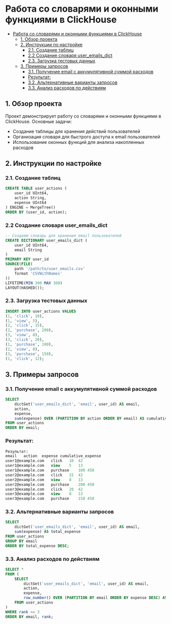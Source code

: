 # Работа со словарями и оконными функциями в ClickHouse

- [Работа со словарями и оконными функциями в ClickHouse](#работа-со-словарями-и-оконными-функциями-в-clickhouse)
  - [1. Обзор проекта](#1-обзор-проекта)
  - [2. Инструкции по настройке](#2-инструкции-по-настройке)
    - [2.1. Создание таблиц](#21-создание-таблиц)
    - [2.2 Создание словаря user_emails_dict](#22-создание-словаря-user_emails_dict)
    - [2.3. Загрузка тестовых данных](#23-загрузка-тестовых-данных)
  - [3. Примеры запросов](#3-примеры-запросов)
    - [3.1. Получение email с аккумулятивной суммой расходов](#31-получение-email-с-аккумулятивной-суммой-расходов)
    - [Результат:](#результат)
    - [3.2. Альтернативные варианты запросов](#32-альтернативные-варианты-запросов)
    - [3.3. Анализ расходов по действиям](#33-анализ-расходов-по-действиям)

## 1. Обзор проекта

Проект демонстрирует работу со словарями и оконными функциями в ClickHouse. Основные задачи:

- Создание таблицы для хранения действий пользователей
- Организация словаря для быстрого доступа к email пользователей
- Использование оконных функций для анализа накопленных расходов

## 2. Инструкции по настройке

### 2.1. Создание таблиц

```sql
CREATE TABLE user_actions (
    user_id UInt64,
    action String,
    expense UInt64
) ENGINE = MergeTree()
ORDER BY (user_id, action);
```

### 2.2 Создание словаря user_emails_dict

```sql
-- Создаем словарь для хранения email пользователей
CREATE DICTIONARY user_emails_dict (
    user_id UInt64,
    email String
)
PRIMARY KEY user_id
SOURCE(FILE(
    path '/path/to/user_emails.csv'
    format 'CSVWithNames'
))
LIFETIME(MIN 300 MAX 360)
LAYOUT(HASHED());
```

### 2.3. Загрузка тестовых данных

```sql
INSERT INTO user_actions VALUES
(1, 'click', 10),
(1, 'view', 5),
(2, 'click', 15),
(2, 'purchase', 200),
(3, 'view', 8),
(3, 'click', 20),
(1, 'purchase', 100),
(2, 'view', 8),
(3, 'purchase', 150),
(1, 'click', 12);
```

## 3. Примеры запросов

### 3.1. Получение email с аккумулятивной суммой расходов

```sql
SELECT
    dictGet('user_emails_dict', 'email', user_id) AS email,
    action,
    expense,
    sum(expense) OVER (PARTITION BY action ORDER BY email) AS cumulative_expense
FROM user_actions
ORDER BY email;
```

### Результат:

```sql
Результат:
email	action	expense	cumulative_expense
user1@example.com	click	10	42
user1@example.com	view	5	13
user1@example.com	purchase	100	450
user2@example.com	click	15	42
user2@example.com	view	8	13
user2@example.com	purchase	200	450
user3@example.com	click	20	42
user3@example.com	view	8	13
user3@example.com	purchase	150	450
```

### 3.2. Альтернативные варианты запросов

```sql
SELECT
    dictGet('user_emails_dict', 'email', user_id) AS email,
    sum(expense) AS total_expense
FROM user_actions
GROUP BY email
ORDER BY total_expense DESC;
```

### 3.3. Анализ расходов по действиям

```sql
SELECT *
FROM (
    SELECT
        dictGet('user_emails_dict', 'email', user_id) AS email,
        action,
        expense,
        row_number() OVER (PARTITION BY email ORDER BY expense DESC) AS rank
    FROM user_actions
)
WHERE rank <= 3
ORDER BY email, rank;
```
